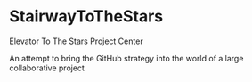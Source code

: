 StairwayToTheStars
==================

Elevator To The Stars Project Center

An attempt to bring the GitHub strategy into the world of a large collaborative project